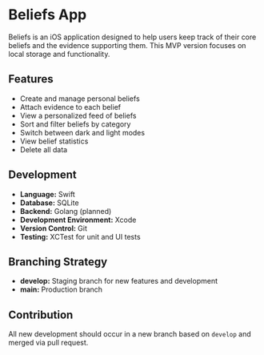 # Beliefs App

Beliefs is an iOS application designed to help users keep track of their core beliefs and the evidence supporting them. This MVP version focuses on local storage and functionality.

## Features
- Create and manage personal beliefs
- Attach evidence to each belief
- View a personalized feed of beliefs
- Sort and filter beliefs by category
- Switch between dark and light modes
- View belief statistics
- Delete all data

## Development
- **Language:** Swift
- **Database:** SQLite
- **Backend:** Golang (planned)
- **Development Environment:** Xcode
- **Version Control:** Git
- **Testing:** XCTest for unit and UI tests

## Branching Strategy
- **develop:** Staging branch for new features and development
- **main:** Production branch

## Contribution
All new development should occur in a new branch based on `develop` and merged via pull request.
